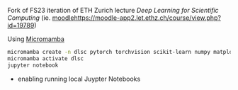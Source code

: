 Fork of FS23 iteration of ETH Zurich lecture _Deep Learning for Scientific Computing_ (ie. [moodle]()https://moodle-app2.let.ethz.ch/course/view.php?id=19789)


Using [Micromamba](https://mamba.readthedocs.io/en/latest/user_guide/micromamba.html)

```bash
micromamba create -n dlsc pytorch torchvision scikit-learn numpy matplotlib juypter
micromamba activate dlsc
jupyter notebook
``` 


- enabling running local Juypter Notebooks
